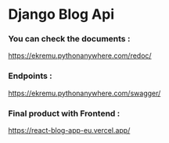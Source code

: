 # Django Blog Api

### You can check the documents :
https://ekremu.pythonanywhere.com/redoc/

### Endpoints :
https://ekremu.pythonanywhere.com/swagger/

### Final product with Frontend : 
https://react-blog-app-eu.vercel.app/
